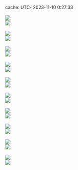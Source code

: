 cache: UTC- 2023-11-10 0:27:33<br/><br/>![](./github-profilemd-generater/default/langCompos.svg)<br/>![](./github-profilemd-generater/default/tagsstat.svg)<br/><br/>![](./github-profilemd-generater/solarized/langCompos.svg)<br/>![](./github-profilemd-generater/solarized/tagsstat.svg)<br/><br/>![](./github-profilemd-generater/solarized_dark/langCompos.svg)<br/>![](./github-profilemd-generater/solarized_dark/tagsstat.svg)<br/><br/>![](./github-profilemd-generater/vue/langCompos.svg)<br/>![](./github-profilemd-generater/vue/tagsstat.svg)<br/><br/>![](./github-profilemd-generater/dracula/langCompos.svg)<br/>![](./github-profilemd-generater/dracula/tagsstat.svg)<br/><br/>![](./github-profilemd-generater/monokai/langCompos.svg)<br/>![](./github-profilemd-generater/monokai/tagsstat.svg)<br/><br/>![](./github-profilemd-generater/nord_bright/langCompos.svg)<br/>![](./github-profilemd-generater/nord_bright/tagsstat.svg)<br/><br/>![](./github-profilemd-generater/nord_dark/langCompos.svg)<br/>![](./github-profilemd-generater/nord_dark/tagsstat.svg)<br/><br/>![](./github-profilemd-generater/github/langCompos.svg)<br/>![](./github-profilemd-generater/github/tagsstat.svg)<br/><br/>![](./github-profilemd-generater/github_dark/langCompos.svg)<br/>![](./github-profilemd-generater/github_dark/tagsstat.svg)<br/><br/>
